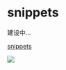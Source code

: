 # snippets

建设中...

[snippets](https://snippets.fudongdong.com/)

![](https://fudongdong-statics.oss-cn-beijing.aliyuncs.com/autoupload/2022-04-14/9c6acde830be44d281423beba0271157.6C31A3A5-8275-4877-9210-67C1A606600C.jpeg)

